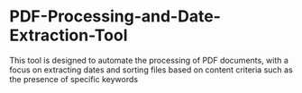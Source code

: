 # PDF-Processing-and-Date-Extraction-Tool
This tool is designed to automate the processing of PDF documents, with a focus on extracting dates and sorting files based on content criteria such as the presence of specific keywords
